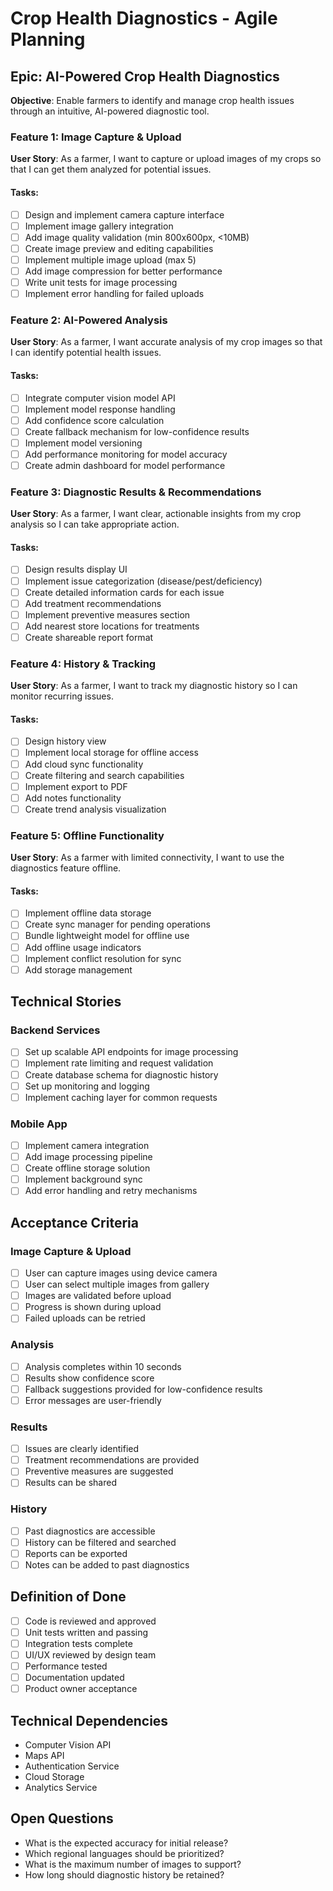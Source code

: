 # Crop Health Diagnostics - Agile Planning

## Epic: AI-Powered Crop Health Diagnostics
**Objective**: Enable farmers to identify and manage crop health issues through an intuitive, AI-powered diagnostic tool.

### Feature 1: Image Capture & Upload
**User Story**: As a farmer, I want to capture or upload images of my crops so that I can get them analyzed for potential issues.

#### Tasks:
- [ ] Design and implement camera capture interface
- [ ] Implement image gallery integration
- [ ] Add image quality validation (min 800x600px, <10MB)
- [ ] Create image preview and editing capabilities
- [ ] Implement multiple image upload (max 5)
- [ ] Add image compression for better performance
- [ ] Write unit tests for image processing
- [ ] Implement error handling for failed uploads

### Feature 2: AI-Powered Analysis
**User Story**: As a farmer, I want accurate analysis of my crop images so that I can identify potential health issues.

#### Tasks:
- [ ] Integrate computer vision model API
- [ ] Implement model response handling
- [ ] Add confidence score calculation
- [ ] Create fallback mechanism for low-confidence results
- [ ] Implement model versioning
- [ ] Add performance monitoring for model accuracy
- [ ] Create admin dashboard for model performance

### Feature 3: Diagnostic Results & Recommendations
**User Story**: As a farmer, I want clear, actionable insights from my crop analysis so I can take appropriate action.

#### Tasks:
- [ ] Design results display UI
- [ ] Implement issue categorization (disease/pest/deficiency)
- [ ] Create detailed information cards for each issue
- [ ] Add treatment recommendations
- [ ] Implement preventive measures section
- [ ] Add nearest store locations for treatments
- [ ] Create shareable report format

### Feature 4: History & Tracking
**User Story**: As a farmer, I want to track my diagnostic history so I can monitor recurring issues.

#### Tasks:
- [ ] Design history view
- [ ] Implement local storage for offline access
- [ ] Add cloud sync functionality
- [ ] Create filtering and search capabilities
- [ ] Implement export to PDF
- [ ] Add notes functionality
- [ ] Create trend analysis visualization

### Feature 5: Offline Functionality
**User Story**: As a farmer with limited connectivity, I want to use the diagnostics feature offline.

#### Tasks:
- [ ] Implement offline data storage
- [ ] Create sync manager for pending operations
- [ ] Bundle lightweight model for offline use
- [ ] Add offline usage indicators
- [ ] Implement conflict resolution for sync
- [ ] Add storage management

## Technical Stories

### Backend Services
- [ ] Set up scalable API endpoints for image processing
- [ ] Implement rate limiting and request validation
- [ ] Create database schema for diagnostic history
- [ ] Set up monitoring and logging
- [ ] Implement caching layer for common requests

### Mobile App
- [ ] Implement camera integration
- [ ] Add image processing pipeline
- [ ] Create offline storage solution
- [ ] Implement background sync
- [ ] Add error handling and retry mechanisms

## Acceptance Criteria

### Image Capture & Upload
- [ ] User can capture images using device camera
- [ ] User can select multiple images from gallery
- [ ] Images are validated before upload
- [ ] Progress is shown during upload
- [ ] Failed uploads can be retried

### Analysis
- [ ] Analysis completes within 10 seconds
- [ ] Results show confidence score
- [ ] Fallback suggestions provided for low-confidence results
- [ ] Error messages are user-friendly

### Results
- [ ] Issues are clearly identified
- [ ] Treatment recommendations are provided
- [ ] Preventive measures are suggested
- [ ] Results can be shared

### History
- [ ] Past diagnostics are accessible
- [ ] History can be filtered and searched
- [ ] Reports can be exported
- [ ] Notes can be added to past diagnostics

## Definition of Done
- [ ] Code is reviewed and approved
- [ ] Unit tests written and passing
- [ ] Integration tests complete
- [ ] UI/UX reviewed by design team
- [ ] Performance tested
- [ ] Documentation updated
- [ ] Product owner acceptance

## Technical Dependencies
- Computer Vision API
- Maps API
- Authentication Service
- Cloud Storage
- Analytics Service

## Open Questions
- What is the expected accuracy for initial release?
- Which regional languages should be prioritized?
- What is the maximum number of images to support?
- How long should diagnostic history be retained?
